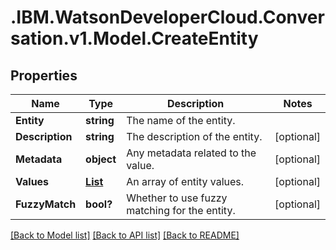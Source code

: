 # .IBM.WatsonDeveloperCloud.Conversation.v1.Model.CreateEntity
## Properties

Name | Type | Description | Notes
------------ | ------------- | ------------- | -------------
**Entity** | **string** | The name of the entity. | 
**Description** | **string** | The description of the entity. | [optional] 
**Metadata** | **object** | Any metadata related to the value. | [optional] 
**Values** | [**List<CreateValue>**](CreateValue.md) | An array of entity values. | [optional] 
**FuzzyMatch** | **bool?** | Whether to use fuzzy matching for the entity. | [optional] 

[[Back to Model list]](../README.md#documentation-for-models) [[Back to API list]](../README.md#documentation-for-api-endpoints) [[Back to README]](../README.md)


